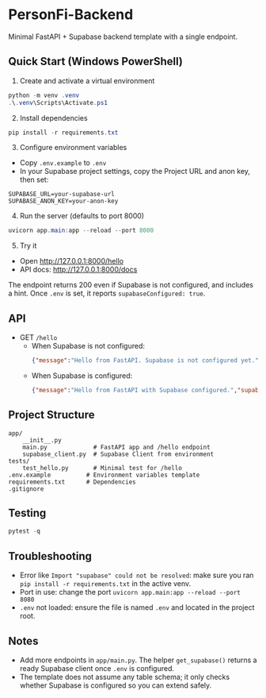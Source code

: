 # PersonFi-Backend

Minimal FastAPI + Supabase backend template with a single endpoint.

## Quick Start (Windows PowerShell)

1) Create and activate a virtual environment

```powershell
python -m venv .venv
.\.venv\Scripts\Activate.ps1
```

2) Install dependencies

```powershell
pip install -r requirements.txt
```

3) Configure environment variables

- Copy `.env.example` to `.env`
- In your Supabase project settings, copy the Project URL and anon key, then set:

```
SUPABASE_URL=your-supabase-url
SUPABASE_ANON_KEY=your-anon-key
```

4) Run the server (defaults to port 8000)

```powershell
uvicorn app.main:app --reload --port 8000
```

5) Try it

- Open http://127.0.0.1:8000/hello
- API docs: http://127.0.0.1:8000/docs

The endpoint returns 200 even if Supabase is not configured, and includes a hint. Once `.env` is set, it reports `supabaseConfigured: true`.

## API

- GET `/hello`
	- When Supabase is not configured:
		```json
		{"message":"Hello from FastAPI. Supabase is not configured yet.","supabaseConfigured":false,"hint":"Set SUPABASE_URL and SUPABASE_ANON_KEY in your environment or .env file."}
		```
	- When Supabase is configured:
		```json
		{"message":"Hello from FastAPI with Supabase configured.","supabaseConfigured":true}
		```

## Project Structure

```
app/
	__init__.py
	main.py             # FastAPI app and /hello endpoint
	supabase_client.py  # Supabase Client from environment
tests/
	test_hello.py       # Minimal test for /hello
.env.example          # Environment variables template
requirements.txt      # Dependencies
.gitignore
```

## Testing

```powershell
pytest -q
```

## Troubleshooting

- Error like `Import "supabase" could not be resolved`: make sure you ran `pip install -r requirements.txt` in the active venv.
- Port in use: change the port `uvicorn app.main:app --reload --port 8080`
- `.env` not loaded: ensure the file is named `.env` and located in the project root.

## Notes

- Add more endpoints in `app/main.py`. The helper `get_supabase()` returns a ready Supabase client once `.env` is configured.
- The template does not assume any table schema; it only checks whether Supabase is configured so you can extend safely.
